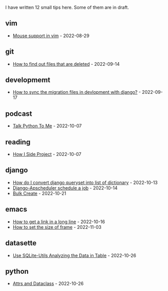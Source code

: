 I have written <!-- count starts -->12<!-- count ends --> small tips here. Some of them are in draft.

<!-- index starts -->
## vim

* [Mouse support in vim](https://github.com/stefanzweig/scratch/blob/main/vim/mouse-support-in-vim.md) - 2022-08-29

## git

* [How to find out files that are deleted](https://github.com/stefanzweig/scratch/blob/main/git/how-to-find-out-deleted-file.md) - 2022-09-14

## developmemt

* [How to sync the migration files in devlopment with django?](https://github.com/stefanzweig/scratch/blob/main/developmemt/how-to-sync-migrations-in-django.md) - 2022-09-17

## podcast

* [Talk Python To Me](https://github.com/stefanzweig/scratch/blob/main/podcast/talk-python-to-me.md) - 2022-10-07

## reading

* [How I Side Project](https://github.com/stefanzweig/scratch/blob/main/reading/how-i-side-project.md) - 2022-10-07

## django

* [How do I convert django queryset into list of dictionary](https://github.com/stefanzweig/scratch/blob/main/django/how-do-i-convert-django-queryset-into-list-of-dict.md) - 2022-10-13
* [Django-Apscheduler schedule a job](https://github.com/stefanzweig/scratch/blob/main/django/apscheduler.md) - 2022-10-14
* [Bulk Create](https://github.com/stefanzweig/scratch/blob/main/django/bulk_create.md) - 2022-10-21

## emacs

* [How to get a link in a long line](https://github.com/stefanzweig/scratch/blob/main/emacs/get-structural-href-link-in-long-line.md) - 2022-10-16
* [How to set the size of frame](https://github.com/stefanzweig/scratch/blob/main/emacs/set-frame-size.md) - 2022-11-03

## datasette

* [Use SQLite-Utils Analyzing the Data in Table](https://github.com/stefanzweig/scratch/blob/main/datasette/sqlite-utils-in-memory.md) - 2022-10-26

## python

* [Attrs and Dataclass](https://github.com/stefanzweig/scratch/blob/main/python/attrs-and-dataclass.md) - 2022-10-26
<!-- index ends -->
